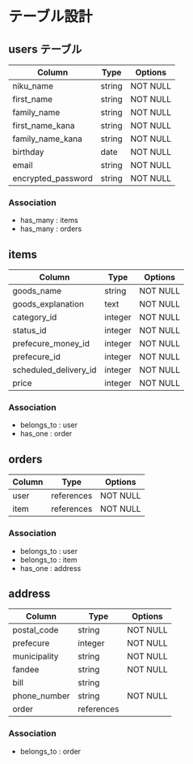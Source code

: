 # テーブル設計

## users テーブル

| Column              | Type   | Options  |
| ------------------- | ------ | -------- |
| niku_name           | string | NOT NULL |
| first_name          | string | NOT NULL |
| family_name         | string | NOT NULL |
| first_name_kana     | string | NOT NULL |
| family_name_kana    | string | NOT NULL |
| birthday            | date   | NOT NULL |
| email               | string | NOT NULL |
| encrypted_password  | string | NOT NULL |

### Association

- has_many : items
- has_many : orders

## items

| Column                 | Type    | Options  |
| ---------------------- | ------- | -------- |
| goods_name             | string  | NOT NULL |
| goods_explanation      | text    | NOT NULL |
| category_id            | integer | NOT NULL |
| status_id              | integer | NOT NULL |
| prefecure_money_id     | integer | NOT NULL |
| prefecure_id           | integer | NOT NULL |
| scheduled_delivery_id  | integer | NOT NULL |
| price                  | integer | NOT NULL |

### Association

- belongs_to : user
- has_one    : order

## orders

| Column  | Type       | Options  |
| ------- | ---------- | -------- |
| user    | references | NOT NULL |
| item    | references | NOT NULL |

### Association

- belongs_to : user
- belongs_to : item
- has_one    : address

## address

| Column         | Type       | Options  |
| -------------- | ---------- | -------- |
| postal_code    | string     | NOT NULL |
| prefecure      | integer    | NOT NULL |
| municipality   | string     | NOT NULL |
| fandee         | string     | NOT NULL |
| bill           | string     |          |
| phone_number   | string     | NOT NULL |
| order          | references |
### Association

- belongs_to : order